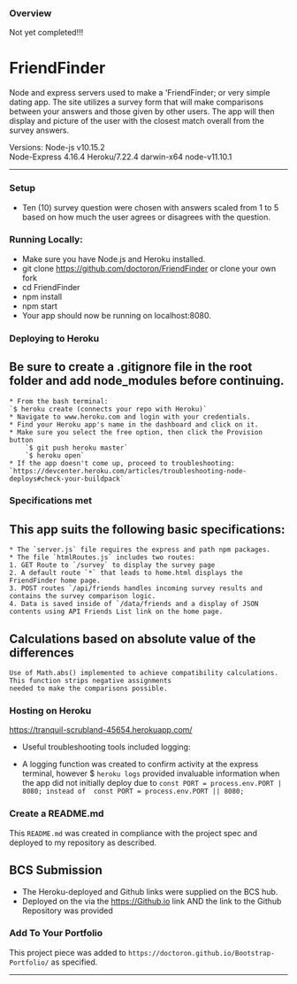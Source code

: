 ### Overview
Not yet completed!!!
# FriendFinder
Node and express servers used to make a 'FriendFinder; or very simple dating app. The site utilizes a survey
form that will make comparisons between your answers and those given by other users.  The app will then display
and picture of the user with the closest match overall from the survey answers.  

Versions:
Node-js v10.15.2  
Node-Express 4.16.4
Heroku/7.22.4 darwin-x64 node-v11.10.1



- - -

### Setup
* Ten (10) survey question were chosen with answers scaled from 1 to 5 based on how much the user agrees or disagrees with
the question.  


### Running Locally:
* Make sure you have Node.js and Heroku installed.
* git clone https://github.com/doctoron/FriendFinder or clone your own fork
* cd FriendFinder
* npm install
* npm start
* Your app should now be running on localhost:8080.

### Deploying to Heroku
## Be sure to create a .gitignore file in the root folder and add node_modules before continuing.
    * From the bash terminal:
    `$ heroku create (connects your repo with Heroku)`
    * Navigate to www.heroku.com and login with your credentials.
    * Find your Heroku app's name in the dashboard and click on it.
    * Make sure you select the free option, then click the Provision button
        `$ git push heroku master`
        `$ heroku open`
    * If the app doesn't come up, proceed to troubleshooting:
    `https://devcenter.heroku.com/articles/troubleshooting-node-deploys#check-your-buildpack`


### Specifications met
## This app suits the following basic specifications:
    * The `server.js` file requires the express and path npm packages.
    * The file `htmlRoutes.js` includes two routes:
    1. GET Route to `/survey` to display the survey page
    2. A default route `*` that leads to home.html displays the FriendFinder home page.
    3. POST routes `/api/friends handles incoming survey results and contains the survey comparison logic.
    4. Data is saved inside of `/data/friends and a display of JSON contents using API Friends List link on the home page.

## Calculations based on absolute value of the differences
    Use of Math.abs() implemented to achieve compatibility calculations.  This function strips negative assignments 
    needed to make the comparisons possible. 

### Hosting on Heroku
https://tranquil-scrubland-45654.herokuapp.com/
* Useful troubleshooting tools included logging:
- A logging function was created to confirm activity at the express terminal, however $ `heroku logs` provided invaluable information when the app did not initially deploy due to `const PORT = process.env.PORT | 8080; instead of 
const PORT = process.env.PORT || 8080;`

### Create a README.md
This `README.md` was created in compliance with the project spec and deployed to my repository as described. 

## BCS Submission
* The Heroku-deployed and Github links were supplied on the BCS hub.
* Deployed on the via the  https://Github.io link AND the link to the Github Repository was provided

### Add To Your Portfolio
This project piece was added to `https://doctoron.github.io/Bootstrap-Portfolio/` as specified.

- - -